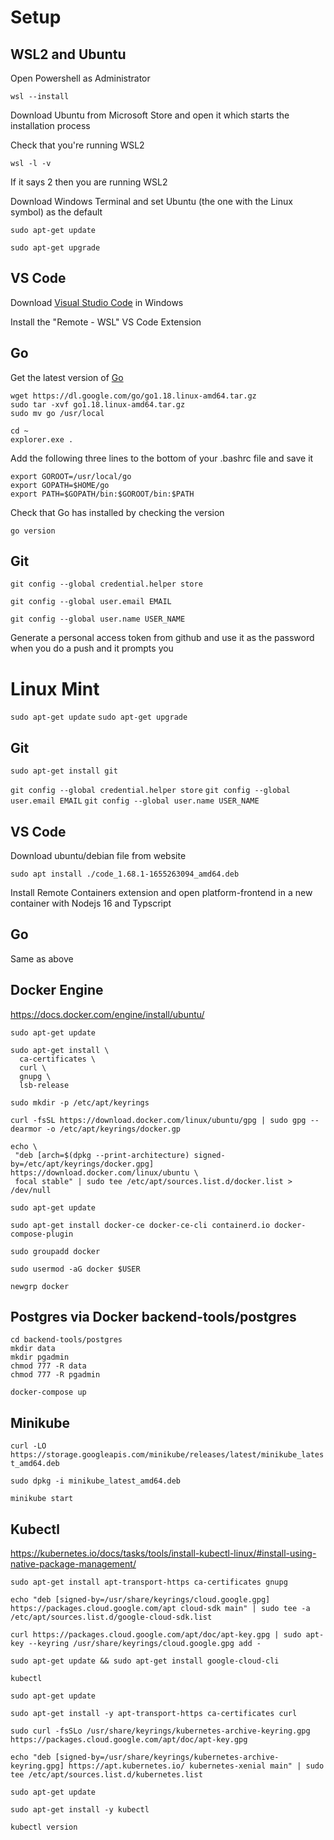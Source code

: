# Setup

## WSL2 and Ubuntu

Open Powershell as Administrator

`wsl --install`

Download Ubuntu from Microsoft Store and open it which starts the installation process

Check that you're running WSL2

`wsl -l -v`

If it says 2 then you are running WSL2

Download Windows Terminal and set Ubuntu (the one with the Linux symbol) as the default

`sudo apt-get update`

`sudo apt-get upgrade`

## VS Code

Download [Visual Studio Code](https://code.visualstudio.com) in Windows

Install the "Remote - WSL" VS Code Extension

## Go

Get the latest version of [Go](https://go.dev/dl/)

```
wget https://dl.google.com/go/go1.18.linux-amd64.tar.gz
sudo tar -xvf go1.18.linux-amd64.tar.gz
sudo mv go /usr/local
```

```
cd ~
explorer.exe .
```

Add the following three lines to the bottom of your .bashrc file and save it

```
export GOROOT=/usr/local/go
export GOPATH=$HOME/go
export PATH=$GOPATH/bin:$GOROOT/bin:$PATH
```

Check that Go has installed by checking the version

`go version`

## Git

`git config --global credential.helper store`

`git config --global user.email EMAIL`

`git config --global user.name USER_NAME`

Generate a personal access token from github and use it as the password when you do a push and it prompts you

# Linux Mint

`sudo apt-get update`
`sudo apt-get upgrade`

## Git

`sudo apt-get install git`

`git config --global credential.helper store`
`git config --global user.email EMAIL`
`git config --global user.name USER_NAME`

## VS Code

Download ubuntu/debian file from website

`sudo apt install ./code_1.68.1-1655263094_amd64.deb`

Install Remote Containers extension and open platform-frontend in a new container with Nodejs 16 and Typscript

## Go

Same as above

## Docker Engine

https://docs.docker.com/engine/install/ubuntu/

`sudo apt-get update`

```
sudo apt-get install \
  ca-certificates \
  curl \
  gnupg \
  lsb-release
```

`sudo mkdir -p /etc/apt/keyrings`

`curl -fsSL https://download.docker.com/linux/ubuntu/gpg | sudo gpg --dearmor -o /etc/apt/keyrings/docker.gp`
 
 ```
 echo \
  "deb [arch=$(dpkg --print-architecture) signed-by=/etc/apt/keyrings/docker.gpg] https://download.docker.com/linux/ubuntu \
  focal stable" | sudo tee /etc/apt/sources.list.d/docker.list > /dev/null
```

`sudo apt-get update`

`sudo apt-get install docker-ce docker-ce-cli containerd.io docker-compose-plugin`

`sudo groupadd docker`

`sudo usermod -aG docker $USER`

`newgrp docker`

## Postgres via Docker backend-tools/postgres
```
cd backend-tools/postgres
mkdir data
mkdir pgadmin
chmod 777 -R data
chmod 777 -R pgadmin
```
`docker-compose up`

## Minikube

`curl -LO https://storage.googleapis.com/minikube/releases/latest/minikube_latest_amd64.deb`

`sudo dpkg -i minikube_latest_amd64.deb`

`minikube start`

## Kubectl

https://kubernetes.io/docs/tasks/tools/install-kubectl-linux/#install-using-native-package-management/

`sudo apt-get install apt-transport-https ca-certificates gnupg`

`echo "deb [signed-by=/usr/share/keyrings/cloud.google.gpg] https://packages.cloud.google.com/apt cloud-sdk main" | sudo tee -a /etc/apt/sources.list.d/google-cloud-sdk.list`

`curl https://packages.cloud.google.com/apt/doc/apt-key.gpg | sudo apt-key --keyring /usr/share/keyrings/cloud.google.gpg add -`

`sudo apt-get update && sudo apt-get install google-cloud-cli`

`kubectl`

`sudo apt-get update`

`sudo apt-get install -y apt-transport-https ca-certificates curl`

`sudo curl -fsSLo /usr/share/keyrings/kubernetes-archive-keyring.gpg https://packages.cloud.google.com/apt/doc/apt-key.gpg`

`echo "deb [signed-by=/usr/share/keyrings/kubernetes-archive-keyring.gpg] https://apt.kubernetes.io/ kubernetes-xenial main" | sudo tee /etc/apt/sources.list.d/kubernetes.list`

`sudo apt-get update`

`sudo apt-get install -y kubectl`

`kubectl version`
